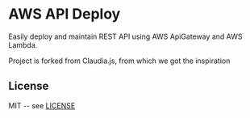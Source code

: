 # AWS API Deploy

Easily deploy and maintain REST API using AWS ApiGateway and AWS Lambda.

Project is forked from Claudia.js, from which we got the inspiration

## License

MIT -- see [LICENSE](LICENSE)
